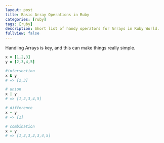 ```yaml
---
layout: post
title: Basic Array Operations in Ruby
categories: [ruby]
tags: [ruby]
description: Short list of handy operators for Arrays in Ruby World.
fullview: false
---
```


Handling Arrays is key, and this can make things really simple.

``` ruby
x = [1,2,3]
y = [2,3,4,5]

#intersection
x & y
# => [2,3]

# union
x | y
# => [1,2,3,4,5]

# difference
x - y
# => [1]

# combination
x + y
# => [1,2,3,2,3,4,5]
```
